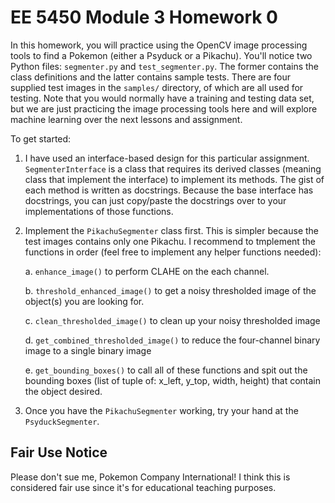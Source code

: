 # EE 5450 Module 3 Homework 0

In this homework, you will practice using the OpenCV image processing
tools to find a Pokemon (either a Psyduck or a Pikachu).  You'll notice two 
Python files: `segmenter.py` and `test_segmenter.py`.  The former contains
the class definitions and the latter contains sample tests.  There are four
supplied test images in the `samples/` directory, of which are all used for
testing.  Note that you would normally have a training and testing data set,
but we are just practicing the image processing tools here and will explore
machine learning over the next lessons and assignment.

To get started:

1. I have used an interface-based design for this particular
   assignment.  `SegmenterInterface` is a class that requires its derived
   classes (meaning class that implement the interface) to implement its 
   methods.  The gist of each method is written as docstrings.  Because the 
   base interface has docstrings, you can just copy/paste the docstrings 
   over to your implementations of those functions.
   
2. Implement the `PikachuSegmenter` class first.  This is simpler because
   the test images contains only one Pikachu.  I recommend 
   to tmplement the functions in order (feel free to implement any helper 
   functions needed):
   
    a. `enhance_image()` to perform CLAHE on the each channel.
   
    b. `threshold_enhanced_image()` to get a noisy thresholded image of the
       object(s) you are looking for.
   
    c. `clean_thresholded_image()` to clean up your noisy thresholded image

    d. `get_combined_thresholded_image()` to reduce the four-channel binary 
       image to a single binary image
   
    e. `get_bounding_boxes()` to call all of these functions and spit out 
       the bounding boxes (list of tuple of: x_left, y_top, width, height) 
       that contain the object desired.
   
3. Once you have the `PikachuSegmenter` working, try your hand at the `PsyduckSegmenter`.

## Fair Use Notice

Please don't sue me, Pokemon Company International!  I think this is considered
fair use since it's for educational teaching purposes.
